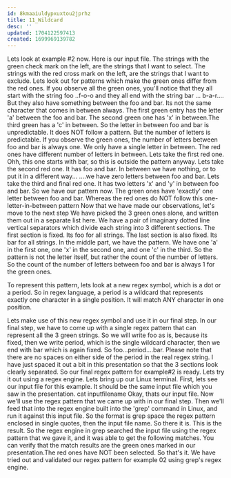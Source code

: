 ```yaml
---
id: 8kmaaiuldypxuxtou2jprhz
title: 11_Wildcard
desc: ''
updated: 1704122597413
created: 1699969139782
---
```

Lets look at example #2 now. 
Here is our input file. 
The strings with the green check mark on the left, are the strings that I want to select. 
The strings with the red cross mark on the left, are the strings that I want to exclude. 
Lets look out for patterns which make the green ones differ from the red ones. 
If you observe all the green ones, you'll notice that they all start with the string foo ..f-o-o and they all end with the string bar ... 
b-a-r.... 
But they also have something between the foo and bar. 
Its not the same character that comes in between always. 
The first green entry has the letter 'a' between the foo and bar. 
The second green one has 'x' in between.The third green has a 'c' in between. 
So the letter in between foo and bar is unpredictable. 
It does NOT follow a pattern. 
But the number of letters is predictable. 
If you observe the green ones, the number of letters between foo and bar is always one. 
We only have a single letter in between. 
The red ones have different number of letters in between. 
Lets take the first red one. 
Ohh, this one starts with bar, so this is outside the pattern anyway. 
Lets take the second red one. 
It has foo and bar. 
In between we have nothing, or to put it in a different way... 
....we have zero letters between foo and bar. 
Lets take the third and final red one. 
It has two letters 'x' and 'y' in between foo and bar. 
So we have our pattern now. 
The green ones have 'exactly' one letter between foo and bar. 
Whereas the red ones do NOT follow this one-letter-in-between pattern Now that we have made our observations, let's move to the next step We have picked the 3 green ones alone, and written them out in a separate list here. 
We have a pair of imaginary dotted line vertical separators which divide each string into 3 different sections. 
The first section is fixed. 
Its foo for all strings. 
The last section is also fixed. 
Its bar for all strings. 
In the middle part, we have the pattern. 
We have one 'a' in the first one, one 'x' in the second one, and one 'c' in the third. 
So the pattern is not the letter itself, but rather the count of the number of letters. 
So the count of the number of letters between foo and bar is always 1 for the green ones. 

To represent this pattern, lets look at a new regex symbol, which is a dot or a period. 
So in regex language, a period is a wildcard that represents exactly one character in a single position. 
It will match ANY character in one position. 

Lets make use of this new regex symbol and use it in our final step. 
In our final step, we have to come up with a single regex pattern that can represent all the 3 green strings. 
So we will write foo as is, because its fixed, then we write period, which is the single wildcard character, then we end with bar which is again fixed. 
So foo...period....bar. 
Please note that there are no spaces on either side of the period in the real regex string. 
I have just spaced it out a bit in this presentation so that the 3 sections look clearly separated. 
So our final regex pattern for example#2 is ready. 
Lets try it out using a regex engine. 
Lets bring up our Linux terminal. 
First, lets see our input file for this example. 
It should be the same input file which you saw in the presentation. 
cat inputfilename Okay, thats our input file. 
Now we'll use the regex pattern that we came up with in our final step. 
Then we'll feed that into the regex engine built into the 'grep' command in Linux, and run it against this input file. 
So the format is grep space the regex pattern enclosed in single quotes, then the input file name. 
So there it is. 
This is the result. 
So the regex engine in grep searched the input file using the regex pattern that we gave it, and it was able to get the following matches. 
You can verify that the match results are the green ones marked in our presentation.The red ones have NOT been selected. 
So that's it. 
We have tried out and validated our regex pattern for example 02 using grep's regex engine.